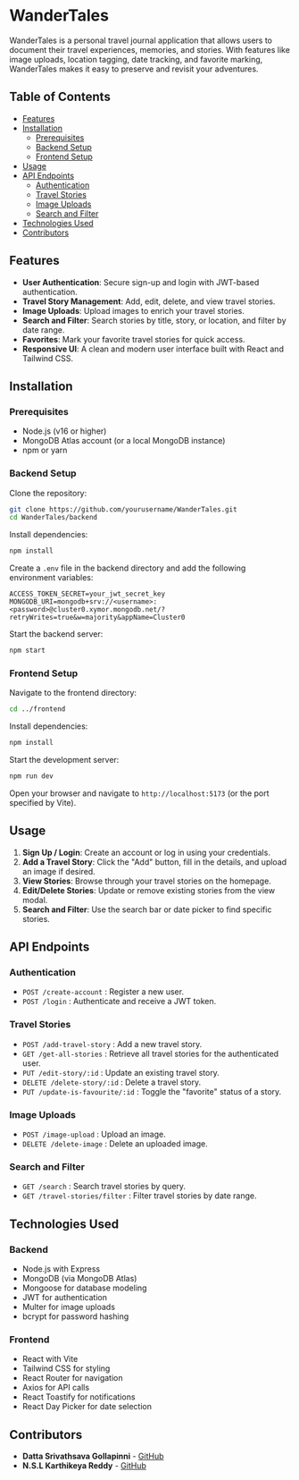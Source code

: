 # WanderTales

WanderTales is a personal travel journal application that allows users to document their travel experiences, memories, and stories. With features like image uploads, location tagging, date tracking, and favorite marking, WanderTales makes it easy to preserve and revisit your adventures.

## Table of Contents
- [Features](#features)
- [Installation](#installation)
  - [Prerequisites](#prerequisites)
  - [Backend Setup](#backend-setup)
  - [Frontend Setup](#frontend-setup)
- [Usage](#usage)
- [API Endpoints](#api-endpoints)
  - [Authentication](#authentication)
  - [Travel Stories](#travel-stories)
  - [Image Uploads](#image-uploads)
  - [Search and Filter](#search-and-filter)
- [Technologies Used](#technologies-used)
- [Contributors](#contributors)


## Features
- **User Authentication**: Secure sign-up and login with JWT-based authentication.
- **Travel Story Management**: Add, edit, delete, and view travel stories.
- **Image Uploads**: Upload images to enrich your travel stories.
- **Search and Filter**: Search stories by title, story, or location, and filter by date range.
- **Favorites**: Mark your favorite travel stories for quick access.
- **Responsive UI**: A clean and modern user interface built with React and Tailwind CSS.

## Installation

### Prerequisites
- Node.js (v16 or higher)
- MongoDB Atlas account (or a local MongoDB instance)
- npm or yarn

### Backend Setup

Clone the repository:

```bash
git clone https://github.com/yourusername/WanderTales.git
cd WanderTales/backend
```

Install dependencies:

```bash
npm install
```

Create a `.env` file in the backend directory and add the following environment variables:

```env
ACCESS_TOKEN_SECRET=your_jwt_secret_key
MONGODB_URI=mongodb+srv://<username>:<password>@cluster0.xymor.mongodb.net/?retryWrites=true&w=majority&appName=Cluster0
```

Start the backend server:

```bash
npm start
```

### Frontend Setup

Navigate to the frontend directory:

```bash
cd ../frontend
```

Install dependencies:

```bash
npm install
```

Start the development server:

```bash
npm run dev
```

Open your browser and navigate to `http://localhost:5173` (or the port specified by Vite).

## Usage

1. **Sign Up / Login**: Create an account or log in using your credentials.
2. **Add a Travel Story**: Click the "Add" button, fill in the details, and upload an image if desired.
3. **View Stories**: Browse through your travel stories on the homepage.
4. **Edit/Delete Stories**: Update or remove existing stories from the view modal.
5. **Search and Filter**: Use the search bar or date picker to find specific stories.

## API Endpoints

### Authentication
- `POST /create-account` : Register a new user.
- `POST /login` : Authenticate and receive a JWT token.

### Travel Stories
- `POST /add-travel-story` : Add a new travel story.
- `GET /get-all-stories` : Retrieve all travel stories for the authenticated user.
- `PUT /edit-story/:id` : Update an existing travel story.
- `DELETE /delete-story/:id` : Delete a travel story.
- `PUT /update-is-favourite/:id` : Toggle the "favorite" status of a story.

### Image Uploads
- `POST /image-upload` : Upload an image.
- `DELETE /delete-image` : Delete an uploaded image.

### Search and Filter
- `GET /search` : Search travel stories by query.
- `GET /travel-stories/filter` : Filter travel stories by date range.

## Technologies Used

### Backend
- Node.js with Express
- MongoDB (via MongoDB Atlas)
- Mongoose for database modeling
- JWT for authentication
- Multer for image uploads
- bcrypt for password hashing

### Frontend
- React with Vite
- Tailwind CSS for styling
- React Router for navigation
- Axios for API calls
- React Toastify for notifications
- React Day Picker for date selection



## Contributors
- **Datta Srivathsava Gollapinni** - [GitHub](https://github.com/dattu20038)
- **N.S.L Karthikeya Reddy** - [GitHub](https://github.com/NSL-Karthikeya-Reddy)


